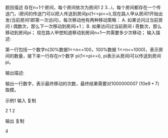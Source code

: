 题目描述
存在n+1个房间，每个房间依次为房间1 2 3...i，每个房间都存在一个传送门，i房间的传送门可以把人传送到房间pi(1<=pi<=i),现在路人甲从房间1开始出发(当前房间1即第一次访问)，每次移动他有两种移动策略：
    A. 如果访问过当前房间 i 偶数次，那么下一次移动到房间i+1；
    B. 如果访问过当前房间 i 奇数次，那么移动到房间pi；
现在路人甲想知道移动到房间n+1一共需要多少次移动；
输入描述:

第一行包括一个数字n(30%数据1<=n<=100，100%数据 1<=n<=1000)，表示房间的数量，接下来一行存在n个数字 pi(1<=pi<=i), pi表示从房间i可以传送到房间pi。

输出描述:

输出一行数字，表示最终移动的次数，最终结果需要对1000000007 (10e9 + 7) 取模。

示例1
输入
复制

2
1 2

输出
复制

4

